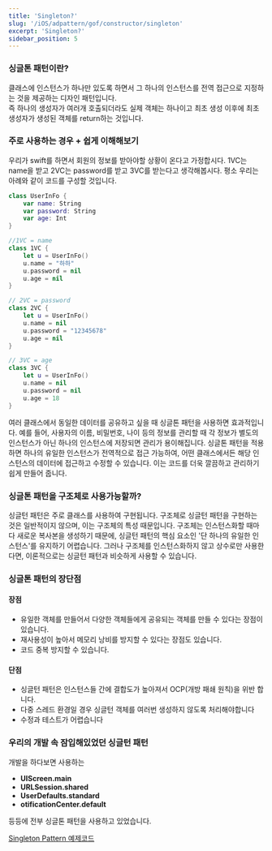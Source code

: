 ```yaml
---
title: 'Singleton?'
slug: '/iOS/adpattern/gof/constructor/singleton'
excerpt: 'Singleton?'
sidebar_position: 5
---
```


### 싱글톤 패턴이란?
클래스에 인스턴스가 하나만 있도록 하면서 그 하나의 인스턴스를 전역 접근으로 지정하는 것을 제공하는 디자인 패턴입니다. <br/>
즉 하나의 생성자가 여러개 호출되더라도 실제 객체는 하나이고 최초 생성 이후에 최초 생성자가 생성된 객체를 return하는 것입니다.

### 주로 사용하는 경우 + 쉽게 이해해보기
우리가 swift를 하면서 회원의 정보를 받아야할 상황이 온다고 가정합시다. 1VC는 name을 받고 2VC는 password를 받고 3VC를 받는다고 생각해봅시다. 평소 우리는 아례와 같이 코드를 구성할 것입니다.

```swift
class UserInFo {
    var name: String
    var password: String
    var age: Int
}

//1VC = name
class 1VC {
    let u = UserInFo()
    u.name = "하하"
    u.password = nil
    u.age = nil
}

// 2VC = password
class 2VC {
    let u = UserInFo()
    u.name = nil
    u.password = "12345678"
    u.age = nil
}

// 3VC = age
class 3VC {
    let u = UserInFo()
    u.name = nil
    u.password = nil
    u.age = 18
}
```
여러 클래스에서 동일한 데이터를 공유하고 싶을 때 싱글톤 패턴을 사용하면 효과적입니다. 예를 들어, 사용자의 이름, 비밀번호, 나이 등의 정보를 관리할 때 각 정보가 별도의 인스턴스가 아닌 하나의 인스턴스에 저장되면 관리가 용이해집니다. 싱글톤 패턴을 적용하면 하나의 유일한 인스턴스가 전역적으로 접근 가능하여, 어떤 클래스에서든 해당 인스턴스의 데이터에 접근하고 수정할 수 있습니다. 이는 코드를 더욱 깔끔하고 관리하기 쉽게 만들어 줍니다.

### 싱글톤 패턴을 구조체로 사용가능할까?
싱글턴 패턴은 주로 클래스를 사용하여 구현됩니다. 구조체로 싱글턴 패턴을 구현하는 것은 일반적이지 않으며, 이는 구조체의 특성 때문입니다. 구조체는 인스턴스화할 때마다 새로운 복사본을 생성하기 때문에, 싱글턴 패턴의 핵심 요소인 '단 하나의 유일한 인스턴스'를 유지하기 어렵습니다. 그러나 구조체를 인스턴스화하지 않고 상수로만 사용한다면, 이론적으로는 싱글턴 패턴과 비슷하게 사용할 수 있습니다.

### 싱글톤 패턴의 장단점
#### 장점
- 유일한 객체를 만들어서 다양한 객체들에게 공유되는 객체를 만들 수 있다는 장점이 있습니다.
- 재사용성이 높아서 메모리 낭비를 방지할 수 있다는 장점도 있습니다.
- 코드 중복 방지할 수 있습니다.

#### 단점
- 싱글턴 패턴은 인스턴스들 간에 결합도가 높아져서 OCP(개방 패쇄 원칙)을 위반 합니다.
- 다중 스레드 환경일 경우 싱글턴 객체를 여러번 생성하지 않도록 처리해야합니다
- 수정과 테스트가 어렵습니다

### 우리의 개발 속 잠입해있었던 싱글턴 패턴
개발을 하다보면 사용하는
- **UIScreen.main**
- **URLSession.shared**
- **UserDefaults.standard**
- **otificationCenter.default** <br/>

등등에 전부 싱글톤 패턴을 사용하고 있었습니다.

[Singleton Pattern 예제코드](https://github.com/jjunhaa0211/ADPattern-Swift/tree/main/GoF-SingletonPattern)

